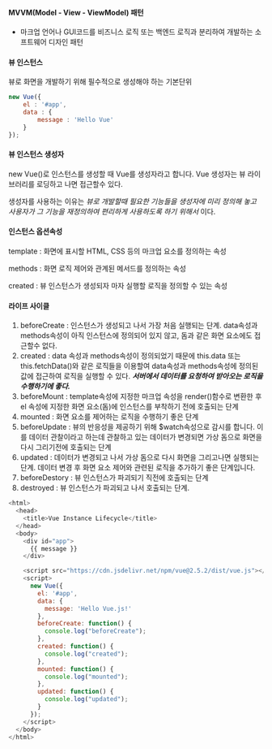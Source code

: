 #### MVVM(Model - View - ViewModel) 패턴

- 마크업 언어나 GUI코드를 비즈니스 로직 또는 백엔드 로직과 분리하여 개발하는 소프트웨어 디자인 패턴

#### 뷰 인스턴스

뷰로 화면을 개발하기 위해 필수적으로 생성해야 하는 기본단위

```javascript
new Vue({
    el : '#app',
    data : {
        message : 'Hello Vue'
    }
}); 
```

#### 뷰 인스턴스 생성자

new Vue()로 인스턴스를 생성할 때 Vue를 생성자라고 합니다. Vue 생성자는 뷰 라이브러리를 로딩하고 나면 접근할수 있다. 

생성자를 사용하는 이유는 *뷰로 개발할때 필요한 기능들을 생성자에 미리 정의해 놓고 사용자가 그 기능을 재정의하여 편리하게 사용하도록 하기 위해서* 이다.

#### 인스턴스 옵션속성

template : 화면에 표시할 HTML, CSS 등의 마크업 요소를 정의하는 속성

methods : 화면 로직 제어와 관계된 메서드를 정의하는 속성

created : 뷰 인스턴스가 생성되자 마자 실행할 로직을 정의할 수 있는 속성

#### 라이프 사이클

1. beforeCreate : 인스턴스가 생성되고 나서 가장 처음 실행되는 단계. data속성과 methods속성이 아직 인스턴스에 정의되어 있지 않고, 돔과 같은 화면 요소에도 접근할수 없다.
2. created : data 속성과 methods속성이 정의되었기 때문에 this.data 또는 this.fetchData()와 같은 로직들을 이용할여 data속성과 methods속성에 정의된 값에 접근하여 로직을 실행할 수 있다. ***서버에서 데이터를 요청하여 받아오는 로직을 수행하기에 좋다.***
3. beforeMount : template속성에 지정한 마크업 속성을 render()함수로 변환한 후 el 속성에 지정한 화면 요소(돔)에 인스턴스를 부착하기 전에 호출되는 단계
4. mounted : 화면 요소를 제어하는 로직을 수행하기 좋은 단계
5. beforeUpdate : 뷰의 반응성을 제공하기 위해 $watch속성으로 감시를 합니다. 이를 데이터 관찰이라고 하는데 관찰하고 있는 데이터가 변경되면 가상 돔으로 화면을 다시 그리기전에 호출되는 단계
6. updated : 데이터가 변경되고 나서 가상 돔으로 다시 화면을 그리고나면 실행되는 단계. 데이터 변경 후 화면 요소 제어와 관련된 로직을 추가하기 좋은 단계입니다. 
7. beforeDestory : 뷰 인스턴스가 파괴되기 직전에 호출되는 단계
8. destroyed : 뷰 인스턴스가 파괴되고 나서 호출되는 단계.

```javascript
<html>
  <head>
    <title>Vue Instance Lifecycle</title>
  </head>
  <body>
    <div id="app">
      {{ message }}
    </div>

    <script src="https://cdn.jsdelivr.net/npm/vue@2.5.2/dist/vue.js"></script>
    <script>
      new Vue({
        el: '#app',
        data: {
          message: 'Hello Vue.js!'
        },
        beforeCreate: function() {
          console.log("beforeCreate");
        },
        created: function() {
          console.log("created");
        },
        mounted: function() {
          console.log("mounted");
        },
        updated: function() {
          console.log("updated");
        }
      });
    </script>
  </body>
</html>

```


